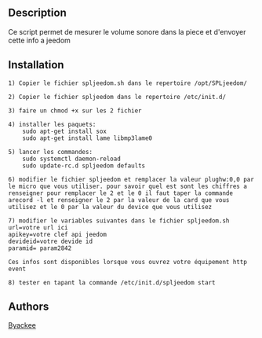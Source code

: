 ## Description
Ce script permet de mesurer le volume sonore dans la piece et d'envoyer cette info a jeedom

## Installation
```
1) Copier le fichier spljeedom.sh dans le repertoire /opt/SPLjeedom/

2) Copier le fichier spljeedom dans le repertoire /etc/init.d/

3) faire un chmod +x sur les 2 fichier

4) installer les paquets:
	sudo apt-get install sox
	sudo apt-get install lame libmp3lame0
	
5) lancer les commandes: 
	sudo systemctl daemon-reload
	sudo update-rc.d spljeedom defaults
	
6) modifier le fichier spljeedom et remplacer la valeur plughw:0,0 par le micro que vous utiliser. pour savoir quel est sont les chiffres a renseigner pour remplacer le 2 et le 0 il faut taper la commande arecord -l et renseigner le 2 par la valeur de la card que vous utilisez et le 0 par la valeur du device que vous utilisez

7) modifier le variables suivantes dans le fichier spljeedom.sh
url=votre url ici
apikey=votre clef api jeedom
devideid=votre devide id 
paramid= param2842

Ces infos sont disponibles lorsque vous ouvrez votre équipement http event

8) tester en tapant la commande /etc/init.d/spljeedom start
```

## Authors
[Byackee](https://github.com/byackee)

